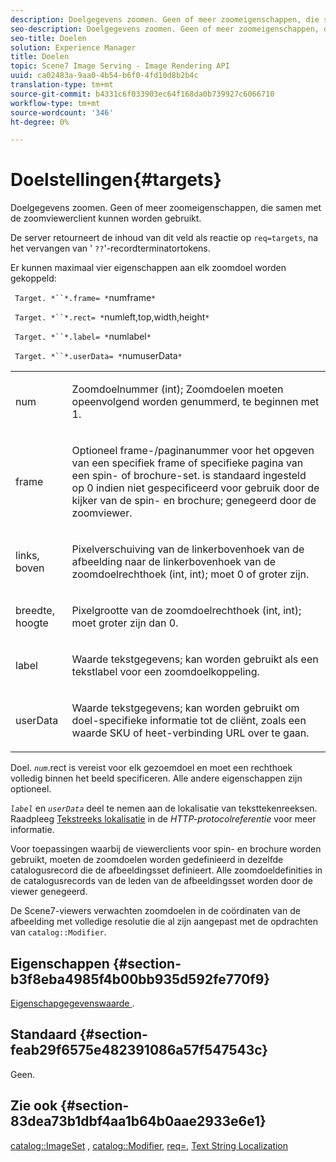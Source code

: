 ```yaml
---
description: Doelgegevens zoomen. Geen of meer zoomeigenschappen, die samen met de zoomviewerclient kunnen worden gebruikt.
seo-description: Doelgegevens zoomen. Geen of meer zoomeigenschappen, die samen met de zoomviewerclient kunnen worden gebruikt.
seo-title: Doelen
solution: Experience Manager
title: Doelen
topic: Scene7 Image Serving - Image Rendering API
uuid: ca02483a-9aa0-4b54-b6f0-4fd10d8b2b4c
translation-type: tm+mt
source-git-commit: b4331c6f033903ec64f168da0b739927c6066710
workflow-type: tm+mt
source-wordcount: '346'
ht-degree: 0%

---
```



# Doelstellingen{#targets}

Doelgegevens zoomen. Geen of meer zoomeigenschappen, die samen met de zoomviewerclient kunnen worden gebruikt.

De server retourneert de inhoud van dit veld als reactie op `req=targets`, na het vervangen van &#39; `??`&#39;-recordterminatortokens.

Er kunnen maximaal vier eigenschappen aan elk zoomdoel worden gekoppeld:

` Target. *``*.frame= *`numframe`*`

` Target. *``*.rect= *`numleft,top,width,height`*`

` Target. *``*.label= *`numlabel`*`

` Target. *``*.userData= *`numuserData`*`

<table id="simpletable_4C20157A7A444DEB9959B335CAFBAEC8"> 
 <tr class="strow"> 
  <td class="stentry"> <p> <span class="codeph"> <span class="varname"> num  </span> </span> </p> </td> 
  <td class="stentry"> <p>Zoomdoelnummer (int); Zoomdoelen moeten opeenvolgend worden genummerd, te beginnen met 1. </p> </td> 
 </tr> 
 <tr class="strow"> 
  <td class="stentry"> <p> <span class="codeph"> <span class="varname"> frame  </span> </span> </p> </td> 
  <td class="stentry"> <p>Optioneel frame-/paginanummer voor het opgeven van een specifiek frame of specifieke pagina van een spin- of brochure-set. is standaard ingesteld op 0 indien niet gespecificeerd voor gebruik door de kijker van de spin- en brochure; genegeerd door de zoomviewer. </p> </td> 
 </tr> 
 <tr class="strow"> 
  <td class="stentry"> <p> <span class="codeph"> <span class="varname"> links, boven  </span> </span> </p> </td> 
  <td class="stentry"> <p>Pixelverschuiving van de linkerbovenhoek van de afbeelding naar de linkerbovenhoek van de zoomdoelrechthoek (int, int); moet 0 of groter zijn. </p> </td> 
 </tr> 
 <tr class="strow"> 
  <td class="stentry"> <p> <span class="codeph"> <span class="varname"> breedte, hoogte  </span> </span> </p> </td> 
  <td class="stentry"> <p>Pixelgrootte van de zoomdoelrechthoek (int, int); moet groter zijn dan 0. </p> </td> 
 </tr> 
 <tr class="strow"> 
  <td class="stentry"> <p> <span class="codeph"> <span class="varname"> label  </span> </span> </p> </td> 
  <td class="stentry"> <p>Waarde tekstgegevens; kan worden gebruikt als een tekstlabel voor een zoomdoelkoppeling. </p> </td> 
 </tr> 
 <tr class="strow"> 
  <td class="stentry"> <p> <span class="codeph"> <span class="varname"> userData  </span> </span> </p> </td> 
  <td class="stentry"> <p>Waarde tekstgegevens; kan worden gebruikt om doel-specifieke informatie tot de cliënt, zoals een waarde SKU of heet-verbinding URL over te gaan. </p> </td> 
 </tr> 
</table>

Doel. *`num`*.rect is vereist voor elk gezoemdoel en moet een rechthoek volledig binnen het beeld specificeren. Alle andere eigenschappen zijn optioneel.

*`label`* en  *`userData`* deel te nemen aan de lokalisatie van teksttekenreeksen. Raadpleeg [Tekstreeks lokalisatie](/help/aem-is-ir-api/is-api/http-ref/image-serving-api-ref/c-http-protocol-reference/c-syntax-and-features/r-text-string-localization.md) in de *HTTP-protocolreferentie* voor meer informatie.

Voor toepassingen waarbij de viewerclients voor spin- en brochure worden gebruikt, moeten de zoomdoelen worden gedefinieerd in dezelfde catalogusrecord die de afbeeldingsset definieert. Alle zoomdoeldefinities in de catalogusrecords van de leden van de afbeeldingsset worden door de viewer genegeerd.

De Scene7-viewers verwachten zoomdoelen in de coördinaten van de afbeelding met volledige resolutie die al zijn aangepast met de opdrachten van `catalog::Modifier`.

## Eigenschappen {#section-b3f8eba4985f4b00bb935d592fe770f9}

[Eigenschapgegevenswaarde ](/help/aem-is-ir-api/is-api/image-catalog/image-serving-api-ref/c-image-catalog-reference/c-overview/c-common-data-types/r-property-data.md) .

## Standaard {#section-feab29f6575e482391086a57f547543c}

Geen.

## Zie ook {#section-83dea73b1dbf4aa1b64b0aae2933e6e1}

[catalog::ImageSet](../../../../../../is-api/image-catalog/image-serving-api-ref/c-image-catalog-reference/c-image-svg-data-reference/c-image-data-reference/r-imageset-cat.md#reference-4764d347afd64afdaede9a74c7565256) ,  [catalog::Modifier](../../../../../../is-api/image-catalog/image-serving-api-ref/c-image-catalog-reference/c-image-svg-data-reference/c-image-data-reference/r-modifier-cat.md#reference-d2c6884b3a2248fab81a112d27969834),  [req=](/help/aem-is-ir-api/is-api/http-ref/image-serving-api-ref/c-http-protocol-reference/c-command-reference/r-req/r-req.md),  [Text String Localization](/help/aem-is-ir-api/is-api/http-ref/image-serving-api-ref/c-http-protocol-reference/c-syntax-and-features/r-text-string-localization.md)
